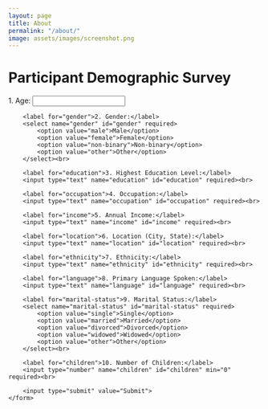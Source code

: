 ```yaml
---
layout: page
title: About
permalink: "/about/"
image: assets/images/screenshot.png
---
```


<html>
<head>
    <title>Participant Demographics</title>
</head>

<body>
<div class="container">
    <h1>Participant Demographic Survey</h1>
    <form action="submit_demographics.php" method="post">
        <label for="age">1. Age:</label>
        <input type="text" name="age" id="age" required><br>

        <label for="gender">2. Gender:</label>
        <select name="gender" id="gender" required>
            <option value="male">Male</option>
            <option value="female">Female</option>
            <option value="non-binary">Non-binary</option>
            <option value="other">Other</option>
        </select><br>

        <label for="education">3. Highest Education Level:</label>
        <input type="text" name="education" id="education" required><br>

        <label for="occupation">4. Occupation:</label>
        <input type="text" name="occupation" id="occupation" required><br>

        <label for="income">5. Annual Income:</label>
        <input type="text" name="income" id="income" required><br>

        <label for="location">6. Location (City, State):</label>
        <input type="text" name="location" id="location" required><br>

        <label for="ethnicity">7. Ethnicity:</label>
        <input type="text" name="ethnicity" id="ethnicity" required><br>

        <label for="language">8. Primary Language Spoken:</label>
        <input type="text" name="language" id="language" required><br>

        <label for="marital-status">9. Marital Status:</label>
        <select name="marital-status" id="marital-status" required>
            <option value="single">Single</option>
            <option value="married">Married</option>
            <option value="divorced">Divorced</option>
            <option value="widowed">Widowed</option>
            <option value="other">Other</option>
        </select><br>

        <label for="children">10. Number of Children:</label>
        <input type="number" name="children" id="children" min="0" required><br>

        <input type="submit" value="Submit">
    </form>
</div>
</body>
</html>
